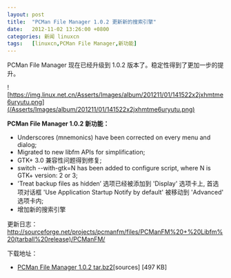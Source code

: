 ```yaml
---
layout: post
title:	"PCMan File Manager 1.0.2 更新新的搜索引擎"
date:	2012-11-02 13:26:00 +0800 
categories:	新闻 linuxcn 
tags:	[linuxcn,PCMan File Manager,新功能]
---
```



PCMan File Manager 现在已经升级到 1.0.2 版本了。稳定性得到了更加一步的提升。


![https://img.linux.net.cn/Asserts/Images/album/201211/01/141522x2jxhmtme6uryutu.png](/Asserts/Images/album/201211/01/141522x2jxhmtme6uryutu.png)


**PCMan File Manager 1.0.2 新功能：**


* Underscores (mnemonics) have been corrected on every menu and dialog;
* Migrated to new libfm APIs for simplification;
* GTK+ 3.0 兼容性问题得到修复;
* switch --with-gtk=N has been added to configure script, where N is GTK+ version: 2 or 3;
* 'Treat backup files as hidden’ 选项已经被添加到 'Display' 选项卡上, 首选项对话框 'Use Application Startup Notify by default' 被移动到 'Advanced' 选项卡内;
* 增加新的搜索引擎


更新日志：<http://sourceforge.net/projects/pcmanfm/files/PCManFM%20+%20Libfm%20(tarball%20release)/PCManFM/>


下载地址：


* [PCMan File Manager 1.0.2 tar.bz2](http://sourceforge.net/projects/pcmanfm/files/PCManFM%20%2B%20Libfm%20%28tarball%20release%29/PCManFM/pcmanfm-1.0.2.tar.gz/download)[sources] [497 KB]
